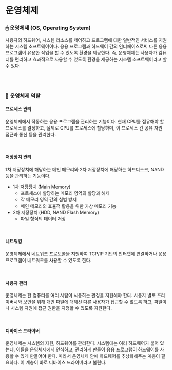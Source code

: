 # 운영체제

### 🖱 운영체제 (OS, Operating System)

사용자의 하드웨어, 시스템 리소스를 제어하고 프로그램에 대한 일반적인 서비스를 지원하는 시스템 소프트웨어이다. 응용 프로그램과 하드웨어 간의 인터페이스로써 다른 응용 프로그램이 유용한 작업을 할 수 있도록 환경을 제공한다. 즉, 운영체제는 사용자가 컴퓨터를 편리하고 효과적으로 사용할 수 있도록 환경을 제공하는 시스템 소프트웨어라고 할 수 있다.

</br>

</br>

### 🔨 운영체제 역할

#### 프로세스 관리

운영체제에서 작동하는 응용 프로그램을 관리하는 기능이다. 현재 CPU를 점유해야 할 프로세스를 결정하고, 실제로 CPU를 프로세스에 할당하며, 이 프로세스 간 공유 자원 접근과 통신 등을 관리한다.

</br>

#### 저장장치 관리

1차 저장장치에 해당하는 메인 메모리와 2차 저장장치에 해당하는 하드디스크, NAND 등을 관리하는 기능이다.

- 1차 저장장치 (Main Memory)
  - 프로세스에 할당하는 메모리 영역의 할당과 해제
  - 각 메모리 영역 간의 침범 방지
  - 메인 메모리의 효율적 활용을 위한 가상 메모리 기능
- 2차 저장장치 (HDD, NAND Flash Memory)
  - 파일 형식의 데이터 저장

</br>

#### 네트워킹

운영체제에서 네트워크 프로토콜을 지원하여 TCP/IP 기반의 인터넷에 연결하거나 응용프로그램이 네트워크를 사용할 수 있도록 한다.

</br>

#### 사용자 관리

운영체제는 한 컴퓨터를 여러 사람이 사용하는 환경을 지원해야 한다. 사용자 별로 프라이버시와 보안을 위해 개인 파일에 대해선 다른 사용자가 접근할 수 없도록 하고, 파일이나 시스템 자원에 접근 권한을 지정할 수 있도록 지원한다.

</br>

#### 디바이스 드라이버

운영체제는 시스템의 자원, 하드웨어를 관리한다. 시스템에는 여러 하드웨어가 붙어 있는데, 이들을 운영체제에서 인식하고, 관리하게 만들어 응용 프로그램이 하드웨어를 사용할 수 있게 만들어야 한다. 따라서 운영체제 안에 하드웨어를 추상화해주는 계층이 필요하다. 이 계층이 바로 디바이스 드라이버라고 불린다.
